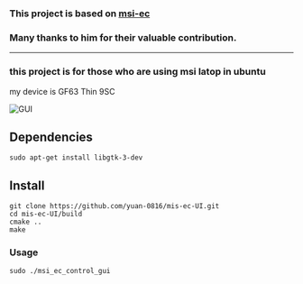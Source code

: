 ### This project is based on [msi-ec](https://github.com/BeardOverflow/msi-ec) 
### Many thanks to him for their valuable contribution.
---
### this project is for those who are using msi latop in ubuntu

my device is GF63 Thin 9SC


![GUI](https://github.com/yuan-0816/mis-ec-UI/blob/main/doc/UI.png)




## Dependencies
```
sudo apt-get install libgtk-3-dev
```

## Install
```
git clone https://github.com/yuan-0816/mis-ec-UI.git
cd mis-ec-UI/build
cmake ..
make
```

### Usage
```
sudo ./msi_ec_control_gui
```
